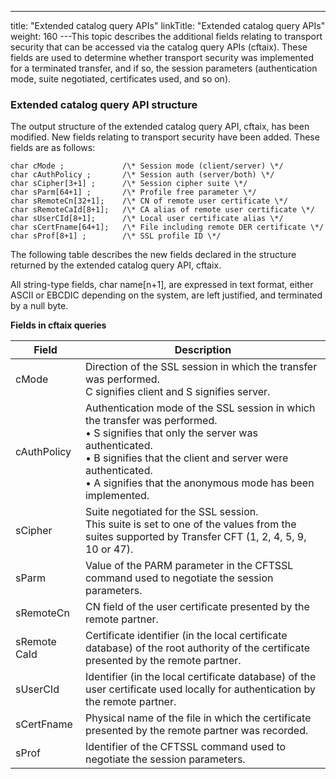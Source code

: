 ---
title: "Extended  catalog query APIs"
linkTitle: "Extended catalog query APIs"
weight: 160
---This topic describes the additional
fields relating to transport security that can be accessed via the catalog
query APIs (cftaix). These fields are used to determine whether transport
security was implemented for a terminated transfer, and if so, the session
parameters (authentication mode, suite negotiated, certificates used,
and so on).

<span id="Extended_catalog_query_API_structure"></span>

### Extended catalog query API structure

The output structure of the extended catalog query API, cftaix, has
been modified. New fields relating to transport security have been added.
These fields are as follows:

```
char cMode ;             /\* Session mode (client/server) \*/
char cAuthPolicy ;       /\* Session auth (server/both) \*/
char sCipher[3+1] ;      /\* Session cipher suite \*/
char sParm[64+1] ;       /\* Profile free parameter \*/
char sRemoteCn[32+1];    /\* CN of remote user certificate \*/
char sRemoteCaId[8+1];   /\* CA alias of remote user certificate \*/
char sUserCId[8+1];      /\* Local user certificate alias \*/
char sCertFname[64+1];   /\* File including remote DER certificate \*/
char sProf[8+1] ;        /\* SSL profile ID \*/
```

The following table describes the new fields declared in the structure
returned by the extended catalog query API, cftaix.

All string-type fields, char name[n+1], are expressed in text format,
either ASCII or EBCDIC depending on the system, are left justified, and
terminated by a null byte.

****Fields in cftaix queries****


| Field  | Description  |
| --- | --- |
| cMode  | Direction of the SSL session in which the transfer was performed.<br/> C signifies client and S signifies server.  |
| cAuthPolicy  | Authentication mode of the SSL session in which the transfer was performed.<br/> • S signifies that only the server was authenticated.<br/> • B signifies that the client and server were authenticated.<br/> • A signifies that the anonymous mode has been implemented.  |
| sCipher  | Suite negotiated for the SSL session.<br/> This suite is set to one of the values from the suites supported by Transfer CFT (1, 2, 4, 5, 9, 10 or 47).  |
| sParm  | Value of the PARM parameter in the CFTSSL command used to negotiate the session parameters.  |
| sRemoteCn  | CN field of the user certificate presented by the remote partner.  |
| sRemote CaId  | Certificate identifier (in the local certificate database) of the root authority of the certificate presented by the remote partner.  |
| sUserCId  | Identifier (in the local certificate database) of the user certificate used locally for authentication by the remote partner.  |
| sCertFname  | Physical name of the file in which the certificate presented by the remote partner was recorded.  |
| sProf  | Identifier of the CFTSSL command used to negotiate the session parameters.  |

